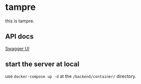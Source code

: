 # tampre

this is tampre.

## API docs
[Swagger UI](https://team-dsn.github.io/tampre/dist/index.html)

## start the server at local
use `docker-compose up -d` at the `/backend/container/` directory.
